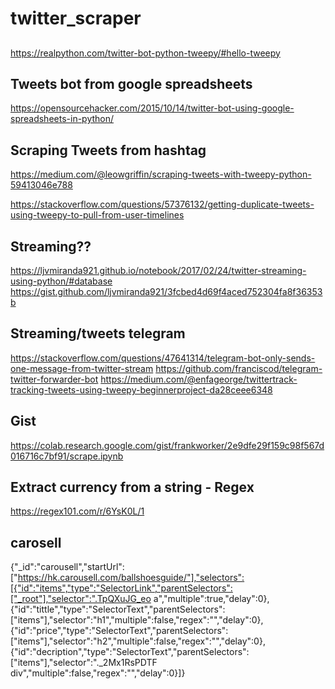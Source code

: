# twitter_scraper

##
https://realpython.com/twitter-bot-python-tweepy/#hello-tweepy

## Tweets bot from google spreadsheets  
https://opensourcehacker.com/2015/10/14/twitter-bot-using-google-spreadsheets-in-python/

## Scraping Tweets from hashtag  
https://medium.com/@leowgriffin/scraping-tweets-with-tweepy-python-59413046e788

https://stackoverflow.com/questions/57376132/getting-duplicate-tweets-using-tweepy-to-pull-from-user-timelines

## Streaming??
https://ljvmiranda921.github.io/notebook/2017/02/24/twitter-streaming-using-python/#database
https://gist.github.com/ljvmiranda921/3fcbed4d69f4aced752304fa8f36353b

## Streaming/tweets telegram
https://stackoverflow.com/questions/47641314/telegram-bot-only-sends-one-message-from-twitter-stream
https://github.com/franciscod/telegram-twitter-forwarder-bot
https://medium.com/@enfageorge/twittertrack-tracking-tweets-using-tweepy-beginnerproject-da28ceee6348


## Gist
https://colab.research.google.com/gist/frankworker/2e9dfe29f159c98f567d016716c7bf91/scrape.ipynb

## Extract currency from a string - Regex
https://regex101.com/r/6YsK0L/1


## carosell
{"_id":"carousell","startUrl":["https://hk.carousell.com/ballshoesguide/"],"selectors":[{"id":"items","type":"SelectorLink","parentSelectors":["_root"],"selector":".TpQXuJG_eo a","multiple":true,"delay":0},{"id":"tittle","type":"SelectorText","parentSelectors":["items"],"selector":"h1","multiple":false,"regex":"","delay":0},{"id":"price","type":"SelectorText","parentSelectors":["items"],"selector":"h2","multiple":false,"regex":"","delay":0},{"id":"decription","type":"SelectorText","parentSelectors":["items"],"selector":"._2Mx1RsPDTF div","multiple":false,"regex":"","delay":0}]}

